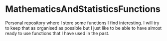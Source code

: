 # MathematicsAndStatisticsFunctions
Personal repository where I store some functions I find interesting. I will try to keep that as organised as possible but I just like to be able to have almost ready to use functions that I have used in the past.
